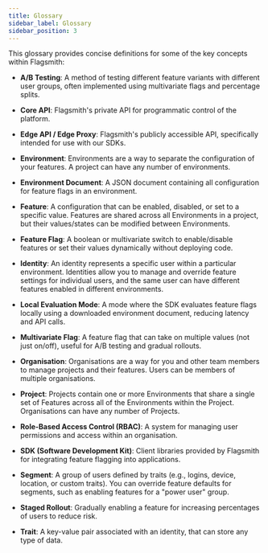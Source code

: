 ```yaml
---
title: Glossary
sidebar_label: Glossary
sidebar_position: 3
---
```


This glossary provides concise definitions for some of the key concepts within Flagsmith:

- **A/B Testing**: A method of testing different feature variants with different user groups, often implemented using multivariate flags and percentage splits.

- **Core API**: Flagsmith's private API for programmatic control of the platform. 

- **Edge API / Edge Proxy**: Flagsmith's publicly accessible API, specifically intended for use with our SDKs.

- **Environment**: Environments are a way to separate the configuration of your features. A project can have any number of environments.

- **Environment Document**: A JSON document containing all configuration for feature flags in an environment.

- **Feature**: A configuration that can be enabled, disabled, or set to a specific value. Features are shared across all Environments in a project, but their values/states can be modified between Environments.

- **Feature Flag**: A boolean or multivariate switch to enable/disable features or set their values dynamically without deploying code.

- **Identity**: An identity represents a specific user within a particular environment. Identities allow you to manage and override feature settings for individual users, and the same user can have different features enabled in different environments.

- **Local Evaluation Mode**: A mode where the SDK evaluates feature flags locally using a downloaded environment document, reducing latency and API calls.

- **Multivariate Flag**: A feature flag that can take on multiple values (not just on/off), useful for A/B testing and gradual rollouts.

- **Organisation**: Organisations are a way for you and other team members to manage projects and their features. Users can be members of multiple organisations.

- **Project**: Projects contain one or more Environments that share a single set of Features across all of the Environments within the Project. Organisations can have any number of Projects.

- **Role-Based Access Control (RBAC)**: A system for managing user permissions and access within an organisation. 

- **SDK (Software Development Kit)**: Client libraries provided by Flagsmith for integrating feature flagging into applications.

- **Segment**: A group of users defined by traits (e.g., logins, device, location, or custom traits). You can override feature defaults for segments, such as enabling features for a "power user" group.

- **Staged Rollout**: Gradually enabling a feature for increasing percentages of users to reduce risk.

- **Trait**: A key-value pair associated with an identity, that can store any type of data.